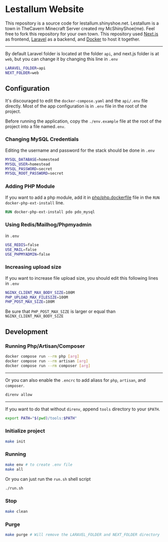 # Lestallum Website
This repository is a source code for lestallum.shinyshoe.net. Lestallum is a town in TheCavern Minecraft Server created my McShinyShoe(me). Feel free to fork this repository for your own town. This repository used [Next.js](https://nextjs.org) as frontend, [Laravel](https://laravel.com/) as a backend, and [Docker](https://www.docker.com/) to host it together.

---

By default Laravel folder is located at the folder `api`, and next.js folder is at `web`, but you can change it by changing this line in `.env`
``` bash
LARAVEL_FOLDER=api
NEXT_FOLDER=web
```

## Configuration
It's discouraged to edit the `docker-compose.yaml` and the `api/.env` file directly. Most of the app configuration is in `.env` file in the root of the project. 

Before running the application, copy the `./env.example` file at the root of the project into a file named`.env`.

### Changing MySQL Credentials
Editing the username and password for the stack should be done in `.env`

``` bash
MYSQL_DATABASE=homestead
MYSQL_USER=homestead
MYSQL_PASSWORD=secret
MYSQL_ROOT_PASSWORD=secret
```

### Adding PHP Module 
If you want to add a php module, add it in [php/php.dockerfile](php/php.dockerfile) file in the `RUN docker-php-ext-install` line.

``` dockerfile
RUN docker-php-ext-install pdo pdo_mysql
```

### Using Redis/Mailhog/Phpmyadmin
in `.env`
``` bash
USE_REDIS=false
USE_MAIL=false
USE_PHPMYADMIN=false
```

### Increasing upload size
If you want to increase file upload size, you should edit this following lines in `.env`
``` bash
NGINX_CLIENT_MAX_BODY_SIZE=100M
PHP_UPLOAD_MAX_FILESIZE=100M
PHP_POST_MAX_SIZE=100M
```
Be sure that `PHP_POST_MAX_SIZE`  is larger or equal than `NGINX_CLIENT_MAX_BODY_SIZE`

## Development

### Running Php/Artisan/Composer
``` bash
docker compose run --rm php [arg]
docker compose run --rm artisan [arg]
docker compose run --rm composer [arg]
```

---
Or you can also enable the `.encrc` to add aliass for `php`, `artisan`, and `composer`. 
``` bash
direnv allow
```

---
If you want to do that without `direnv`, append `tools` directory to your `$PATH`.
``` bash
export PATH="$(pwd)/tools:$PATH"
```

### Initialize project
``` bash
make init
```

### Running
``` bash
make env # to create .env file
make all
```
Or you can just run the `run.sh` shell script
``` bash
./run.sh
```

### Stop
``` bash
make clean
```

### Purge
``` bash
make purge # Will remove the LARAVEL_FOLDER and NEXT_FOLDER directory
```
